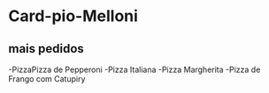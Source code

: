 # Card-pio-Melloni

## mais pedidos

-PizzaPizza de Pepperoni
-Pizza Italiana
-Pizza Margherita
-Pizza de Frango com Catupiry